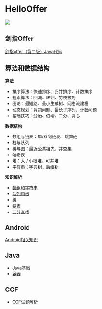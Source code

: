 
# HelloOffer  

<img src="https://img.shields.io/badge/%E5%AD%A6%E4%B9%A0%E8%80%85-zohar.zzh-brightgreen.svg" />

## 剑指Offer

[剑指offer（第二版）Java代码](https://github.com/ZoharAndroid/HelloOffer/blob/master/offer/README.md)

## 算法和数据结构

**算法**
* 排序算法：快速排序、归并排序、计数排序
* 搜索算法：回溯、递归、剪枝技巧
* 图论：最短路、最小生成树、网络流建模
* 动态规划：背包问题、最长子序列、计数问题
* 基础技巧：分治、倍增、二分、贪心

**数据结构**
* 数组与链表：单/双向链表、跳舞链
* 栈与队列
* 树与图：最近公共祖先、并查集
* 哈希表
* 堆：大 / 小根堆、可并堆
* 字符串：字典树、后缀树

**知识解析**
* [数组和字符串](https://github.com/ZoharAndroid/HelloOffer/blob/master/algorithm/数组和字符串/README.md)
* [队列和栈](https://github.com/ZoharAndroid/HelloOffer/blob/master/algorithm/队列和栈/README.md)
* [树](https://github.com/ZoharAndroid/HelloOffer/blob/master/algorithm/树/README.md)
* [链表](https://github.com/ZoharAndroid/HelloOffer/blob/master/algorithm/链表/README.md)
* [二分查找](https://github.com/ZoharAndroid/HelloOffer/blob/master/algorithm/二分查找/README.md)

## Android

[Android相关知识](https://github.com/ZoharAndroid/HelloOffer/tree/master/Android)

## Java

* [Java基础](https://github.com/ZoharAndroid/HelloOffer/blob/master/Java/Java%E5%9F%BA%E7%A1%80.md)
* [容器](https://github.com/ZoharAndroid/HelloOffer/blob/master/Java/%E5%AE%B9%E5%99%A8.md)

## CCF

* [CCF试题解析](https://github.com/ZoharAndroid/HelloOffer/blob/master/CCF/README.md)